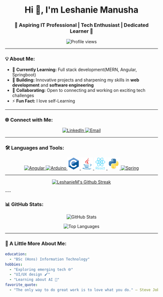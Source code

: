 <h1 align="center">Hi 👋, I'm Leshanie Manusha</h1>
<h3 align="center">🌟 Aspiring IT Professional | Tech Enthusiast | Dedicated Learner 🚀</h3>

<p align="center"> 
  <img src="https://komarev.com/ghpvc/?username=leshaniem&label=Profile%20views&color=0e75b6&style=flat" alt="Profile views" /> 
</p>

---

### 💡 About Me:
- 🌱 **Currently Learning:** Full stack development(MERN, Angular, Springboot)
- 🔭 **Building:** Innovative projects and sharpening my skills in **web development** and **software engineering**  
- 🤝 **Collaborating:** Open to connecting and working on exciting tech challenges  
- ⚡ **Fun Fact:** I love self-Learning

---

### 🌐 Connect with Me:
<p align="center">
  <a href="https://linkedin.com/in/leshanie-manusha" target="_blank">
    <img src="https://img.icons8.com/color/48/000000/linkedin.png" alt="LinkedIn" width="40" height="40" />
  </a>
  <a href="mailto:Leshaniebiz@gmail.com" target="_blank">
    <img src="https://img.icons8.com/color/48/000000/gmail-new.png" alt="Email" width="40" height="40" />
  </a>
</p>

---

### 🛠️ Languages and Tools:
<p align="center">
  <a href="https://angular.io" target="_blank">
    <img src="https://angular.io/assets/images/logos/angular/angular.svg" alt="Angular" width="40" height="40" />
  </a>
  <a href="https://www.arduino.cc/" target="_blank">
    <img src="https://cdn.worldvectorlogo.com/logos/arduino-1.svg" alt="Arduino" width="40" height="40" />
  </a>
  <a href="https://www.cprogramming.com/" target="_blank">
    <img src="https://raw.githubusercontent.com/devicons/devicon/master/icons/c/c-original.svg" alt="C" width="40" height="40" />
  </a>
  <a href="https://www.java.com" target="_blank">
    <img src="https://raw.githubusercontent.com/devicons/devicon/master/icons/java/java-original.svg" alt="Java" width="40" height="40" />
  </a>
  <a href="https://reactjs.org/" target="_blank">
    <img src="https://raw.githubusercontent.com/devicons/devicon/master/icons/react/react-original-wordmark.svg" alt="React" width="40" height="40" />
  </a>
  <a href="https://www.python.org" target="_blank">
    <img src="https://raw.githubusercontent.com/devicons/devicon/master/icons/python/python-original.svg" alt="Python" width="40" height="40" />
  </a>
  <a href="https://spring.io/" target="_blank">
    <img src="https://www.vectorlogo.zone/logos/springio/springio-icon.svg" alt="Spring" width="40" height="40" />
  </a>
</p>

---

<p align="center">
<a href="https://github.com/anuraghazra/github-readme-stats">
    <img alt="LeshanieM's Github Streak" src="https://github-readme-streak-stats.herokuapp.com/?user=LeshanieM&theme=blue-green" height="192px"/>
  </a>
</p>
---

### 📊 GitHub Stats:
<p align="center">
  <img src="https://github-readme-stats.vercel.app/api?username=leshaniem&show_icons=true&theme=radical" alt="GitHub Stats" />
</p>

<p align="center">
  <img src="https://github-readme-stats.vercel.app/api/top-langs?username=leshaniem&layout=compact&theme=radical" alt="Top Languages" />
</p>

---

### 🎨 A Little More About Me:
```yaml
education: 
  - "BSc (Hons) Information Technology"
hobbies: 
  - "Exploring emerging tech 🌐"
  - "UI/UX design 🖌️"
  - "Learning about AI 🤖"
favorite_quote: 
  - "The only way to do great work is to love what you do." – Steve Jobs
